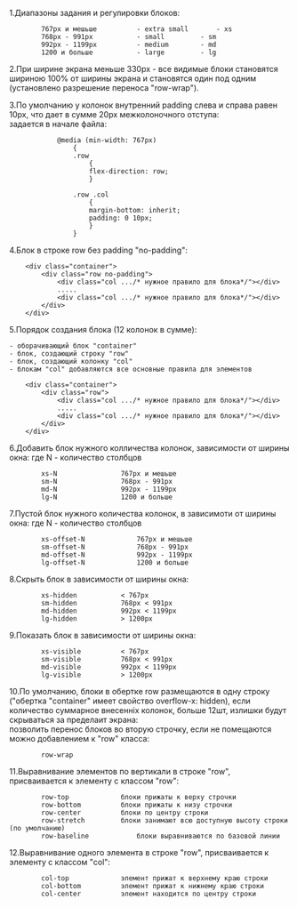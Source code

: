﻿1.Диапазоны задания и регулировки блоков:

			767px и мешьше			- extra small		- xs
			768px - 991px			- small			- sm
			992px - 1199px			- medium		- md
			1200 и больше			- large			- lg

2.При ширине экрана меньше 330px - все видимые блоки становятся шириною 100% от ширины экрана и становятся один под одним (установлено разрешение переноса "row-wrap").

3.По умолчанию у колонок внутренний padding слева и справа равен 10px, что дает в сумме 20px межколоночного отступа:			
	задается в начале файла:

				@media (min-width: 767px)
					{
					.row
						{
						flex-direction: row;
						}

					.row .col
						{
						margin-bottom: inherit;
						padding: 0 10px;
						}
					}

4.Блок в строке row без padding "no-padding":
				
		<div class="container">
			<div class="row no-padding">
				<div class="col .../* нужное правило для блока*/"></div>
				.....
				<div class="col .../* нужное правило для блока*/"></div>
			</div>
		</div>

5.Порядок создания блока (12 колонок в сумме):

	- оборачивающий блок "container"
	- блок, создающий строку "row"
	- блок, создающий колонку "col"
	- блокам "col" добавляются все основные правила для элементов

		<div class="container">
			<div class="row">
				<div class="col .../* нужное правило для блока*/"></div>
				.....
				<div class="col .../* нужное правило для блока*/"></div>
			</div>
		</div>

6.Добавить блок нужного колличества колонок, зависимости от ширины окна:
	где N - количество столбцов

			xs-N 				767px и мешьше
			sm-N 				768px - 991px
			md-N 				992px - 1199px
			lg-N 				1200 и больше

7.Пустой блок нужного количества колонок, в зависимоти от ширины окна:
	где N - количество столбцов

			xs-offset-N 			767px и мешьше
			sm-offset-N 			768px - 991px
			md-offset-N 			992px - 1199px
			lg-offset-N 			1200 и больше

8.Скрыть блок в зависимости от ширины окна:

			xs-hidden 			< 767px
			sm-hidden 			768px < 991px
			md-hidden 			992px < 1199px
			lg-hidden 			> 1200px

9.Показать блок в зависимости от ширины окна:

			xs-visible 			< 767px
			sm-visible 			768px < 991px
			md-visible 			992px < 1199px
			lg-visible 			> 1200px

10.По умолчанию, блоки в обертке row размещаются в одну строку ("обертка "container" имеет свойство overflow-x: hidden),
если количество суммарное внесенніх колонок, больше 12шт, излишки будут скрываться за пределаит экрана:		
	позволить перенос блоков во вторую строчку, если не помещаются можно добавлением к "row" класса:

			row-wrap

11.Выравнивание элементов по вертикали в строке "row", присваивается к элементу с классом "row":
		
			row-top				блоки прижаты к верху строчки
			row-bottom			блоки прижаты к низу строчки
			row-center			блоки по центру строки
			row-stretch			блоки занимают всю доступную высоту строки (по умолчанию)
			row-baseline			блоки выравниваются по базовой линии

12.Выравнивание одного элемента в строке "row", присваивается к элементу с классом "col":

			col-top				элемент прижат к верхнему краю строки
			col-bottom			элемент прижат к нижнему краю строки
			col-center			элемент находится по центру строки
